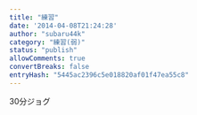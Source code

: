```yaml
---
title: "練習"
date: '2014-04-08T21:24:28'
author: "subaru44k"
category: "練習(弱)"
status: "publish"
allowComments: true
convertBreaks: false
entryHash: "5445ac2396c5e018820af01f47ea55c8"
---
```

30分ジョグ
